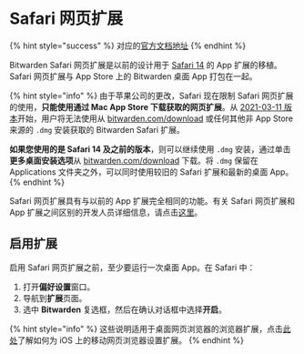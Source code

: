 # Safari 网页扩展

{% hint style="success" %}
对应的[官方文档地址](https://bitwarden.com/help/article/install-safari-app-extension/)
{% endhint %}

Bitwarden Safari 网页扩展是以前的设计用于 [Safari 14](https://developer.apple.com/documentation/safariservices/safari_web_extensions/converting_a_safari_app_extension_to_a_safari_web_extension?language=objc) 的 App 扩展的移植。Safari 网页扩展与 App Store 上的 Bitwarden 桌面 App 打包在一起。

{% hint style="info" %}
由于苹果公司的更改，Safari 现在限制 Safari 网页扩展的使用，**只能使用通过 Mac App Store 下载获取的网页扩展**。从 [2021-03-11 版本](../release-notes.md#2021-03-11)开始，用户将无法使用从 [bitwarden.com/download](https://bitwarden.com/download) 或任何其他非 App Store 来源的 `.dmg` 安装获取的 Bitwarden Safari 扩展。

**如果您使用的是 Safari 14 及之前的版本**，则可以继续使用 `.dmg` 安装，通过单击**更多桌面安装选项**从 [bitwarden.com/download](https://bitwarden.com/download) 下载。将 `.dmg` 保留在 Applications 文件夹之外，可以同时使用较旧的 Safari 扩展和最新的桌面 App。
{% endhint %}

Safari 网页扩展具有与以前的 App 扩展完全相同的功能。有关 Safari 网页扩展和 App 扩展之间区别的开发人员详细信息，请点击[这里](https://developer.apple.com/documentation/safariservices/safari_web_extensions/converting_a_safari_app_extension_to_a_safari_web_extension?language=objc)。

## 启用扩展 <a href="#enable-the-extension" id="enable-the-extension"></a>

启用 Safari 网页扩展之前，至少要运行一次桌面 App。在 Safari 中：

1. 打开**偏好设置**窗口。
2. 导航到**扩展**页面。
3. 选中 **Bitwarden** 复选框，然后在确认对话框中选择**开启**。

{% hint style="info" %}
这些说明适用于桌面网页浏览器的浏览器扩展，点击[此处](../password-manager/autofill/autofill-from/autofill-from-ios.md#browser-app-extension-auto-fill)了解如何为 iOS 上的移动网页浏览器设置扩展。
{% endhint %}
